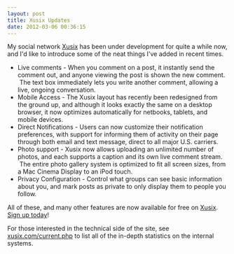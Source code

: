 ```yaml
---
layout: post
title: Xusix Updates
date: 2012-03-06 00:36:15
---
```

My social network [Xusix](http://www.xusix.com) has been under development for quite a while now, and I'd like to introduce some of the neat things I've added in recent times.

* Live comments - When you comment on a post, it instantly send the comment out, and anyone viewing the post is shown the new comment.  The text box immediately lets you write another comment, allowing a live, ongoing conversation.
* Mobile Access - The Xusix layout has recently been redesigned from the ground up, and although it looks exactly the same on a desktop browser, it now optimizes automatically for netbooks, tablets, and mobile devices.
* Direct Notifications - Users can now customize their notification preferences, with support for informing them of activity on their page through both email and text message, direct to all major U.S. carriers.
* Photo support - Xusix now allows uploading an unlimited number of photos, and each supports a caption and its own live comment stream.  The entire photo gallery system is optimized to fit all screen sizes, from a Mac Cinema Display to an iPod touch.
* Privacy Configuration - Control what groups can see basic information about you, and mark posts as private to only display them to people you follow.

All of these, and many other features are now available for free on [Xusix](http://www.xusix.com). [Sign up today](http://www.xusix.com/join)!

For those interested in the technical side of the site, see [xusix.com/current.php](http://xusix.com/current.php) to list all of the in-depth statistics on the internal systems.
